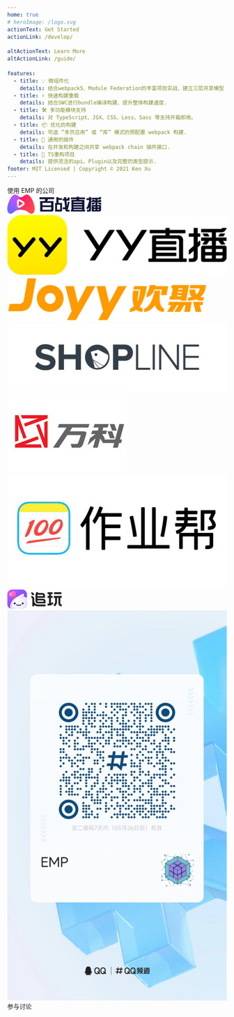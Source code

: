 ```yaml
---
home: true
# heroImage: /logo.svg
actionText: Get Started
actionLink: /develop/

altActionText: Learn More
altActionLink: /guide/

features:
  - title: 💡 微组件化
    details: 结合webpack5、Module Federation的丰富项目实战、建立三层共享模型
  - title: ⚡️ 快速构建重载
    details: 结合SWC进行bundle编译构建、提升整体构建速度.
  - title: 🛠️ 多功能模块支持
    details: 对 TypeScript、JSX、CSS、Less、Sass 等支持开箱即用。
  - title: 📦 优化的构建
    details: 可选 “多页应用” 或 “库” 模式的预配置 webpack 构建.
  - title: 🔩 通用的插件
    details: 在开发和构建之间共享 webpack chain 插件接口.
  - title: 🔑 TS重构项目
    details: 提供灵活的api、Plugin以及完整的类型提示.
footer: MIT Licensed | Copyright © 2021 Ken Xu
---
```


<div class="companiesWarp">
  <div class="companies">使用 EMP 的公司</div>
  <div class="logoWarp">
  <img class="bdgamelive logo"  src="./img/logo/bdgamelive.png"/>
  <img class="logo yy"  src="./img/logo/yylive.png"/>
  <img class="logo joyy"  src="./img/logo/joyy.png"/>
  <img class="logo shopline"  src="./img/logo/shopline.png"/>
  <img class="logo wanke"  src="./img/logo/wanke.png"/>
  <img class="logo"  src="./img/logo/zuoyebang.jpeg"/>
  <!-- <img class="logo weride"  src="./img/logo/weride.jpeg"/> -->
  <img class="logo zhuiwan"  src="./img/logo/zhuiwan.png"/>
  </div>
</div>

<div class="contact">
  <img src="./img/qq_channel.jpg" />
  <div class="footer">参与讨论</div>
</div>

<script setup>
import fetchReleaseTag from './.vitepress/theme/fetchReleaseTag.js'
fetchReleaseTag()
</script>

